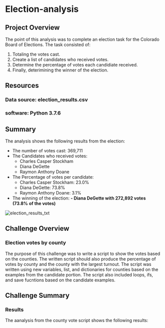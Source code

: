 # Election-analysis

## Project Overview

The point of this analysis was to complete an election task for the Colorado Board of Elections. The task consisted of: 
 1. Totaling the votes cast.
 2. Create a list of candidates who received votes.
 3. Determine the percentage of votes each candidiate received.
 4. Finally, deterimining the winner of the election.

## Resources
### Data source: election_results.csv
### software: Python 3.7.6

## Summary
The analysis shows the following results from the election:
 - The number of votes cast: 369,711
 - The Candidates who received votes:
    - Charles Casper Stockham
    - Diana DeGette
    - Raymon Anthony Doane
 - The Percentage of votes per candidate:
    - Charles Casper Stockham: 23.0%
    - Diana DeGette: 73.8%
    - Raymon Anthony Doane: 3.1%
 - The winning of the election:
   **- Diana DeGette with 272,892 votes (73.8% of the votes)**

![election_results_txt](https://user-images.githubusercontent.com/105830665/176792068-c04a12bd-4c3d-4be3-9988-4a32a58f4184.png)

## Challenge Overview
### Election votes by county
The purpose of this challenge was to write a script to show the votes based on the counties. The written script should also produce the percentage of votes by county and the county with the largest turnout. 
The script was written using new variables, list, and dictionaries for counties based on the examples from the candidate portion. The script also included loops, ifs, and save fucntions based on the candidate examples. 

## Challenge Summary
### Results
The aanalysis from the county vote script shows the following results:


